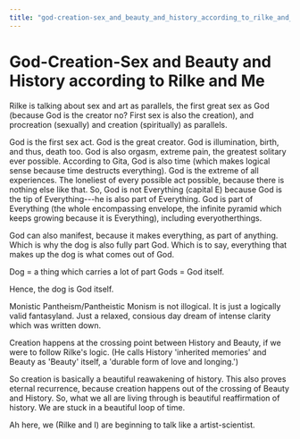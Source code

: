 ```yaml
---
title: "god-creation-sex_and_beauty_and_history_according_to_rilke_and_me"
---
```


# God-Creation-Sex and Beauty and History according to Rilke and Me

Rilke is talking about sex and art as parallels, the first great sex as
God (because God is the creator no? First sex is also the creation), and
procreation (sexually) and creation (spiritually) as parallels.

God is the first sex act. God is the great creator. God is illumination,
birth, and thus, death too. God is also orgasm, extreme pain, the
greatest solitary ever possible. According to Gita, God is also time
(which makes logical sense because time destructs everything). God is
the extreme of all experiences. The loneliest of every possible act
possible, because there is nothing else like that. So, God is not
Everything (capital E) because God is the tip of Everything---he is also
part of Everything. God is part of Everything (the whole encompassing
envelope, the infinite pyramid which keeps growing because it is
Everything), including everyotherthings.

God can also manifest, because it makes everything, as part of anything.
Which is why the dog is also fully part God. Which is to say, everything
that makes up the dog is what comes out of God.

Dog = a thing which carries a lot of part Gods = God itself.

Hence, the dog is God itself.

Monistic Pantheism/Pantheistic Monism is not illogical. It is just a
logically valid fantasyland. Just a relaxed, consious day dream of
intense clarity which was written down.

Creation happens at the crossing point between History and Beauty, if we
were to follow Rilke's logic. (He calls History 'inherited memories' and
Beauty as 'Beauty' itself, a 'durable form of love and longing.')

So creation is basically a beautiful reawakening of history. This also
proves eternal recurrence, because creation happens out of the crossing
of Beauty and History. So, what we all are living through is beautiful
reaffirmation of history. We are stuck in a beautiful loop of time.

Ah here, we (Rilke and I) are beginning to talk like a artist-scientist.
